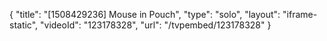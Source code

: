{
    "title": "[1508429236] Mouse in Pouch",
    "type": "solo",
    "layout": "iframe-static",
    "videoId": "123178328",
    "url": "\/tvpembed\/123178328"
}